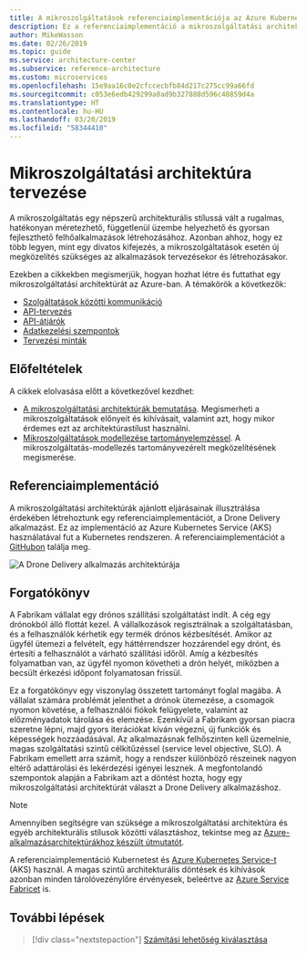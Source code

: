 ```yaml
---
title: A mikroszolgáltatások referenciaimplementációja az Azure Kubernetes Service esetében
description: Ez a referenciaimplementáció a mikroszolgáltatási architektúra ajánlott eljárásait mutatja be
author: MikeWasson
ms.date: 02/26/2019
ms.topic: guide
ms.service: architecture-center
ms.subservice: reference-architecture
ms.custom: microservices
ms.openlocfilehash: 15e9aa16c0e2cfccecbfb84d217c275cc99a66fd
ms.sourcegitcommit: c053e6edb429299a0ad9b327888d596c48859d4a
ms.translationtype: HT
ms.contentlocale: hu-HU
ms.lasthandoff: 03/20/2019
ms.locfileid: "58344410"
---
```

# <a name="designing-a-microservices-architecture"></a>Mikroszolgáltatási architektúra tervezése

A mikroszolgáltatás egy népszerű architekturális stílussá vált a rugalmas, hatékonyan méretezhető, függetlenül üzembe helyezhető és gyorsan fejleszthető felhőalkalmazások létrehozásához. Azonban ahhoz, hogy ez több legyen, mint egy divatos kifejezés, a mikroszolgáltatások esetén új megközelítés szükséges az alkalmazások tervezésekor és létrehozásakor.

Ezekben a cikkekben megismerjük, hogyan hozhat létre és futtathat egy mikroszolgáltatási architektúrát az Azure-ban. A témakörök a következők:

- [Szolgáltatások közötti kommunikáció](./interservice-communication.md)
- [API-tervezés](./api-design.md)
- [API-átjárók](./gateway.md)
- [Adatkezelési szempontok](./data-considerations.md)
- [Tervezési minták](./patterns.md)

## <a name="prerequisites"></a>Előfeltételek

A cikkek elolvasása előtt a következővel kezdhet:

- [A mikroszolgáltatási architektúrák bemutatása](../introduction.md). Megismerheti a mikroszolgáltatások előnyeit és kihívásait, valamint azt, hogy mikor érdemes ezt az architektúrastílust használni.
- [Mikroszolgáltatások modellezése tartományelemzéssel](../model/domain-analysis.md). A mikroszolgáltatás-modellezés tartományvezérelt megközelítésének megismerése.

## <a name="reference-implementation"></a>Referenciaimplementáció

A mikroszolgáltatási architektúrák ajánlott eljárásainak illusztrálása érdekében létrehoztunk egy referenciaimplementációt, a Drone Delivery alkalmazást. Ez az implementáció az Azure Kubernetes Service (AKS) használatával fut a Kubernetes rendszeren. A referenciaimplementációt a [GitHubon][drone-ri] találja meg.

![A Drone Delivery alkalmazás architektúrája](../images/drone-delivery.png)

## <a name="scenario"></a>Forgatókönyv

A Fabrikam vállalat egy drónos szállítási szolgáltatást indít. A cég egy drónokból álló flottát kezel. A vállalkozások regisztrálnak a szolgáltatásban, és a felhasználók kérhetik egy termék drónos kézbesítését. Amikor az ügyfél ütemezi a felvételt, egy háttérrendszer hozzárendel egy drónt, és értesíti a felhasználót a várható szállítási időről. Amíg a kézbesítés folyamatban van, az ügyfél nyomon követheti a drón helyét, miközben a becsült érkezési időpont folyamatosan frissül.

Ez a forgatókönyv egy viszonylag összetett tartományt foglal magába. A vállalat számára problémát jelenthet a drónok ütemezése, a csomagok nyomon követése, a felhasználói fiókok felügyelete, valamint az előzményadatok tárolása és elemzése. Ezenkívül a Fabrikam gyorsan piacra szeretne lépni, majd gyors iterációkat kíván végezni, új funkciók és képességek hozzáadásával. Az alkalmazásnak felhőszinten kell üzemelnie, magas szolgáltatási szintű célkitűzéssel (service level objective, SLO). A Fabrikam emellett arra számít, hogy a rendszer különböző részeinek nagyon eltérő adattárolási és lekérdezési igényei lesznek. A megfontolandó szempontok alapján a Fabrikam azt a döntést hozta, hogy egy mikroszolgáltatási architektúrát választ a Drone Delivery alkalmazáshoz.

> [!NOTE]
> Amennyiben segítségre van szüksége a mikroszolgáltatási architektúra és egyéb architekturális stílusok közötti választáshoz, tekintse meg az [Azure-alkalmazásarchitektúrákhoz készült útmutatót](../../guide/index.md).

A referenciaimplementáció Kubernetest és [Azure Kubernetes Service-t](/azure/aks/) (AKS) használ. A magas szintű architekturális döntések és kihívások azonban minden tárolóvezénylőre érvényesek, beleértve az [Azure Service Fabricet](/azure/service-fabric/) is.

<!-- links -->

[drone-ri]: https://github.com/mspnp/microservices-reference-implementation

## <a name="next-steps"></a>További lépések

> [!div class="nextstepaction"]
> [Számítási lehetőség kiválasztása](./compute-options.md)